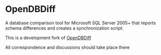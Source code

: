 # OpenDBDiff
A database comparison tool for Microsoft SQL Server 2005+ that reports schema differences and creates a synchronization script.

This is a development fork of [OpenDBDiff](https://github.com/OpenDBDiff/OpenDBDiff)

All correspondence and discussions should take place there
